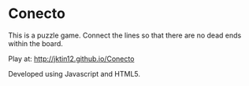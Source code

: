 Conecto
=======

This is a puzzle game.  Connect the lines so that there are no dead ends within the board.

Play at: http://jktin12.github.io/Conecto

Developed using Javascript and HTML5.
